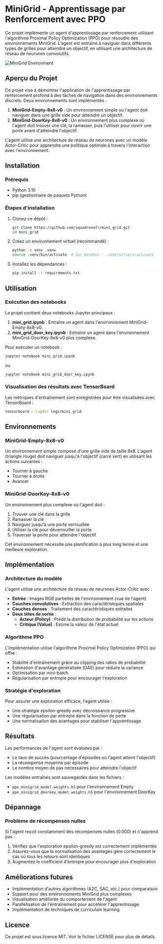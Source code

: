 # MiniGrid - Apprentissage par Renforcement avec PPO

Ce projet implémente un agent d'apprentissage par renforcement utilisant l'algorithme Proximal Policy Optimization (PPO) pour résoudre des environnements MiniGrid. L'agent est entraîné à naviguer dans différents types de grilles pour atteindre un objectif, en utilisant une architecture de réseau de neurones convolutifs.

![MiniGrid Environment](https://minigrid.farama.org/_images/empty-env.png)

## Aperçu du Projet

Ce projet vise à démontrer l'application de l'apprentissage par renforcement profond à des tâches de navigation dans des environnements discrets. Deux environnements sont implémentés :

1. **MiniGrid-Empty-8x8-v0** : Un environnement simple où l'agent doit naviguer dans une grille vide pour atteindre un objectif.
2. **MiniGrid-DoorKey-8x8-v0** : Un environnement plus complexe où l'agent doit trouver une clé, la ramasser, puis l'utiliser pour ouvrir une porte avant d'atteindre l'objectif.

L'agent utilise une architecture de réseau de neurones avec un modèle Actor-Critic pour apprendre une politique optimale à travers l'interaction avec l'environnement.

## Installation

### Prérequis

- Python 3.10
- pip (gestionnaire de paquets Python)

### Étapes d'installation

1. Clonez ce dépôt :
   ```bash
   git clone https://github.com/squadronxfr/mini_grid.git
   cd mini_grid
   ```

2. Créez un environnement virtuel (recommandé) :
   ```bash
   python -m venv .venv
   source .venv/bin/activate  # Sur Windows : .venv\Scripts\activate
   ```

3. Installez les dépendances :
   ```bash
   pip install -r requirements.txt
   ```

## Utilisation

### Exécution des notebooks

Le projet contient deux notebooks Jupyter principaux :

1. **mini_grid.ipynb** : Entraîne un agent dans l'environnement MiniGrid-Empty-8x8-v0.
2. **mini_grid_door_key.ipynb** : Entraîne un agent dans l'environnement MiniGrid-DoorKey-8x8-v0 plus complexe.

Pour exécuter un notebook :
```bash
jupyter notebook mini_grid.ipynb
```
ou
```bash
jupyter notebook mini_grid_door_key.ipynb
```

### Visualisation des résultats avec TensorBoard

Les métriques d'entraînement sont enregistrées pour être visualisées avec TensorBoard :
```bash
tensorboard --logdir logs/mini_grid
```

## Environnements

### MiniGrid-Empty-8x8-v0

Un environnement simple composé d'une grille vide de taille 8x8. L'agent (triangle rouge) doit naviguer jusqu'à l'objectif (carré vert) en utilisant les actions suivantes :
- Tourner à gauche
- Tourner à droite
- Avancer

### MiniGrid-DoorKey-8x8-v0

Un environnement plus complexe où l'agent doit :
1. Trouver une clé dans la grille
2. Ramasser la clé
3. Naviguer jusqu'à une porte verrouillée
4. Utiliser la clé pour déverrouiller la porte
5. Traverser la porte pour atteindre l'objectif

Cet environnement nécessite une planification à plus long terme et une meilleure exploration.

## Implémentation

### Architecture du modèle

L'agent utilise une architecture de réseau de neurones Actor-Critic avec :
- **Entrée** : Images RGB partielles de l'environnement (vue de l'agent)
- **Couches convolutives** : Extraction des caractéristiques spatiales
- **Couches denses** : Traitement des caractéristiques extraites
- **Deux têtes de sortie** :
  - **Acteur (Policy)** : Prédit la distribution de probabilité sur les actions
  - **Critique (Value)** : Estime la valeur de l'état actuel

### Algorithme PPO

L'implémentation utilise l'algorithme Proximal Policy Optimization (PPO) qui offre :
- Stabilité d'entraînement grâce au clipping des ratios de probabilité
- Estimation d'avantage généralisée (GAE) pour réduire la variance
- Optimisation par mini-batch
- Régularisation par entropie pour encourager l'exploration

### Stratégie d'exploration

Pour assurer une exploration efficace, l'agent utilise :
- Une stratégie epsilon-greedy avec décroissance progressive
- Une régularisation par entropie dans la fonction de perte
- Une normalisation des avantages pour stabiliser l'apprentissage

## Résultats

Les performances de l'agent sont évaluées par :
- Le taux de succès (pourcentage d'épisodes où l'agent atteint l'objectif)
- La récompense moyenne par épisode
- Le nombre moyen de pas nécessaires pour atteindre l'objectif

Les modèles entraînés sont sauvegardés dans les fichiers :
- `ppo_minigrid_model.weights.h5` pour l'environnement Empty
- `ppo_minigrid_doorkey_model.weights.h5` pour l'environnement DoorKey

## Dépannage

### Problème de récompenses nulles

Si l'agent reçoit constamment des récompenses nulles (0.000) et n'apprend pas :
1. Vérifiez que l'exploration epsilon-greedy est correctement implémentée
2. Assurez-vous que la normalisation des avantages gère correctement le cas où tous les retours sont identiques
3. Augmentez le coefficient d'entropie pour encourager plus d'exploration

## Améliorations futures

- Implémentation d'autres algorithmes (A2C, SAC, etc.) pour comparaison
- Support pour des environnements MiniGrid plus complexes
- Visualisation améliorée du comportement de l'agent
- Parallélisation de l'entraînement pour accélérer l'apprentissage
- Implémentation de techniques de curriculum learning

## Licence

Ce projet est sous licence MIT. Voir le fichier LICENSE pour plus de détails.
